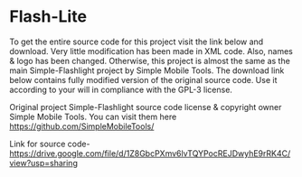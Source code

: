 # Flash-Lite
To get the entire source code for this project visit the link below and download.
Very little modification has been made in XML code. Also, names & logo has been changed. Otherwise, this project is almost the same as the main Simple-Flashlight project by Simple Mobile Tools.
The download link below contains fully modified version of the original source code. Use it according to your will in compliance with the GPL-3 license.

Original project Simple-Flashlight source code license & copyright owner Simple Mobile Tools. You can visit them here https://github.com/SimpleMobileTools/

Link for source code-
https://drive.google.com/file/d/1Z8GbcPXmv6lvTQYPocREJDwyhE9rRK4C/view?usp=sharing
